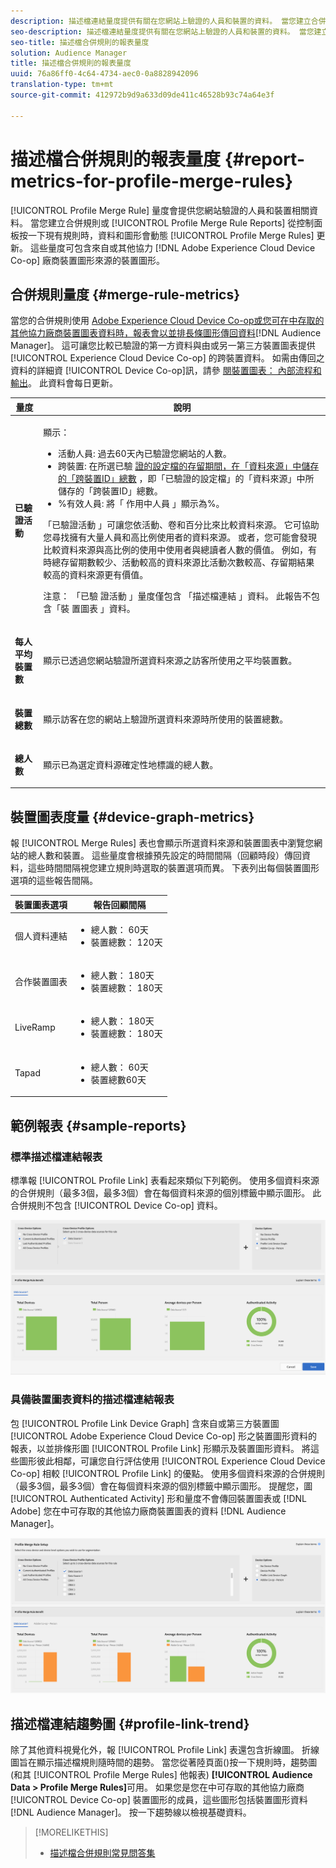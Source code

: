```yaml
---
description: 描述檔連結量度提供有關在您網站上驗證的人員和裝置的資料。 當您建立合併規則或從「描述檔合併規則」控制面板按一下現有規則時，「描述檔連結」中的資料和圖形會動態更新。 這些量度可包含來自Adobe Experience Cloud Device Co-op或其他第三方裝置圖形來源的裝置圖形。
seo-description: 描述檔連結量度提供有關在您網站上驗證的人員和裝置的資料。 當您建立合併規則或從「描述檔合併規則」控制面板按一下現有規則時，「描述檔連結」中的資料和圖形會動態更新。 這些量度可包含來自Adobe Experience Cloud Device Co-op或其他第三方裝置圖形來源的裝置圖形。
seo-title: 描述檔合併規則的報表量度
solution: Audience Manager
title: 描述檔合併規則的報表量度
uuid: 76a86ff0-4c64-4734-aec0-0a8828942096
translation-type: tm+mt
source-git-commit: 412972b9d9a633d09de411c46528b93c74a64e3f

---
```



# 描述檔合併規則的報表量度 {#report-metrics-for-profile-merge-rules}

[!UICONTROL Profile Merge Rule] 量度會提供您網站驗證的人員和裝置相關資料。 當您建立合併規則或 [!UICONTROL Profile Merge Rule Reports] 從控制面板按一下現有規則時，資料和圖形會動態 [!UICONTROL Profile Merge Rules] 更新。 這些量度可包含來自或其他協力 [!DNL Adobe Experience Cloud Device Co-op] 廠商裝置圖形來源的裝置圖形。

## 合併規則量度 {#merge-rule-metrics}

當您的合併規則使用 [Adobe Experience Cloud Device Co-op或您可在中存取的其他協力廠商裝置圖表資料時，報表會以並排長條圖形傳回資料](https://docs.adobe.com/content/help/en/device-co-op/using/about/overview.html)[!DNL Audience Manager]。 這可讓您比較已驗證的第一方資料與由或另一第三方裝置圖表提供 [!UICONTROL Experience Cloud Device Co-op] 的跨裝置資料。 如需由傳回之資料的詳細資 [!UICONTROL Device Co-op]訊，請參 [閱裝置圖表： 內部流程和輸出](https://docs.adobe.com/content/help/en/device-co-op/using/device-graph/device-graph-overview.html)。 此資料會每日更新。

<table id="table_A7FB2F9804F84AC8A6DD05C0E6EE7555"> 
 <thead> 
  <tr> 
   <th colname="col1" class="entry"> 量度 </th> 
   <th colname="col2" class="entry"> 說明 </th> 
  </tr> 
 </thead>
 <tbody> 
  <tr> 
   <td colname="col1"> <p> <b><span class="wintitle"> 已驗證活動</span></b> </p> </td> 
   <td colname="col2"> <p>顯示： </p> 
    <ul id="ul_7F7373919A4A49028EF4BF7B28D9F8E9"> 
     <li id="li_FE2F93C496D64ED8928B3E522C9585EA"> <span class="wintitle"> 活動人員</span>: 過去60天內已驗證您網站的人數。 </li> 
     <li id="li_60CFD26EE68B442683C0ED5FED1A79C8"> <span class="wintitle"> 跨裝置</span>: 在所選已驗 <a href="merge-rules-start.md#create-data-source"> 證的設定檔的存留期間，在「資料來源」中儲存的「跨裝置ID」總數</a><a href="https://docs.adobe.com/content/help/en/audience-manager/user-guide/features/data-sources/manage-datasources.html"></a><a href="merge-rule-definitions.md"></a> ，即「已驗證的設定檔」的「資料來源」中所儲存的「跨裝置ID」總數。 </li> 
     <li id="li_F2F07B6A326C4A18B79A0CF2C47D9677"> <span class="wintitle"> %有效人員</span>: 將「 <span class="wintitle"> 作用中人員</span> 」顯示為%。 </li> 
    </ul> <p> <span class="wintitle"> 「已驗證活動</span> 」可讓您依活動、卷和百分比來比較資料來源。 它可協助您尋找擁有大量人員和高比例使用者的資料來源。 或者，您可能會發現比較資料來源與高比例的使用中使用者與總讀者人數的價值。 例如，有時總存留期數較少、活動較高的資料來源比活動次數較高、存留期結果較高的資料來源更有價值。 </p> <p> <p>注意： 「已驗 <span class="wintitle"> 證活動</span> 」量度僅包含 <span class="wintitle"> 「描述檔連結</span> 」資料。 此報告不包含「裝 <span class="wintitle"> 置圖表</span> 」資料。 </p> </p> </td> 
  </tr> 
  <tr> 
   <td colname="col1"> <p> <b><span class="wintitle"> 每人平均裝置數</span></b> </p> </td> 
   <td colname="col2"> <p> 顯示已透過您網站驗證所選資料來源之訪客所使用之平均裝置數。 </p> </td> 
  </tr> 
  <tr> 
   <td colname="col1"> <p> <b><span class="wintitle"> 裝置總數</span></b> </p> </td> 
   <td colname="col2"> <p>顯示訪客在您的網站上驗證所選資料來源時所使用的裝置總數。 </p> </td> 
  </tr> 
  <tr> 
   <td colname="col1"> <p> <b><span class="wintitle"> 總人數</span></b> </p> </td> 
   <td colname="col2"> <p>顯示已為選定資料源確定性地標識的總人數。 </p> </td> 
  </tr> 
 </tbody> 
</table>

## 裝置圖表度量 {#device-graph-metrics}

報 [!UICONTROL Merge Rules] 表也會顯示所選資料來源和裝置圖表中瀏覽您網站的總人數和裝置。 這些量度會根據預先設定的時間間隔（回顧時段）傳回資料，這些時間間隔視您建立規則時選取的裝置選項而異。 下表列出每個裝置圖形選項的這些報告間隔。

<table id="table_038983EBC71F4A55BBCA99212AC5DEE6"> 
 <thead> 
  <tr> 
   <th colname="col1" class="entry"> 裝置圖表選項 </th> 
   <th colname="col2" class="entry"> 報告回顧間隔 </th> 
  </tr>
 </thead>
 <tbody> 
  <tr> 
   <td colname="col1"> <p><span class="wintitle"> 個人資料連結</span> </p> </td> 
   <td colname="col2"> <p> 
     <ul id="ul_B2FF2341573840549FFB96579F537082"> 
      <li id="li_B37323C2F2434F41B407500AC5C15447">總人數： 60天 </li> 
      <li id="li_08D911224A60418BBB3CFB4E70CE73D4">裝置總數： 120天 </li> 
     </ul> </p> </td> 
  </tr> 
  <tr> 
   <td colname="col1"> <p><span class="wintitle"> 合作裝置圖表</span> </p> </td> 
   <td colname="col2"> <p> 
     <ul id="ul_64AD1DD89DF64703B70B973A463BA020"> 
      <li id="li_D7D3A3871F434CBFA71BE8929EB41648">總人數： 180天 </li> 
      <li id="li_125D387986B2463EB310203CE5857EDA">裝置總數： 180天 </li> 
     </ul> </p> </td> 
  </tr> 
  <tr> 
   <td colname="col1"> <p><span class="wintitle"> LiveRamp</span> </p> </td> 
   <td colname="col2"> <p> 
     <ul id="ul_2772F3AD7E1440789B635794ECDE8DFB"> 
      <li id="li_1432363829D64615B1D349A3722D6268">總人數： 180天 </li> 
      <li id="li_D5C0E3CE92524B54BBD36C73A326292B">裝置總數： 180天 </li> 
     </ul> </p> </td> 
  </tr> 
  <tr> 
   <td colname="col1"> <p><span class="wintitle"> Tapad</span> </p> </td> 
   <td colname="col2"> <p> 
     <ul id="ul_274529DB58E6442E95C6AD89BECB1362"> 
      <li id="li_67102211A72A4E47AACFE5E369793C17">總人數： 60天 </li> 
      <li id="li_3E8F3DA6A7B5487895A626674DA363A5">裝置總數60天 </li> 
     </ul> </p> </td> 
  </tr> 
 </tbody> 
</table>

## 範例報表 {#sample-reports}

### 標準描述檔連結報表

標準報 [!UICONTROL Profile Link] 表看起來類似下列範例。 使用多個資料來源的合併規則（最多3個，最多3個）會在每個資料來源的個別標籤中顯示圖形。 此合併規則不包含 [!UICONTROL Device Co-op] 資料。

![](assets/profile-link-metrics.png)

### 具備裝置圖表資料的描述檔連結報表

包 [!UICONTROL Profile Link Device Graph] 含來自或第三方裝置圖 [!UICONTROL Adobe Experience Cloud Device Co-op] 形之裝置圖形資料的報表，以並排條形圖 [!UICONTROL Profile Link] 形顯示及裝置圖形資料。 將這些圖形彼此相鄰，可讓您自行評估使用 [!UICONTROL Experience Cloud Device Co-op] 相較 [!UICONTROL Profile Link] 的優點。 使用多個資料來源的合併規則（最多3個，最多3個）會在每個資料來源的個別標籤中顯示圖形。 提醒您，圖 [!UICONTROL Authenticated Activity] 形和量度不會傳回裝置圖表或 [!DNL Adobe] 您在中可存取的其他協力廠商裝置圖表的資料 [!DNL Audience Manager]。

![](assets/profile-link-graph.png)

## 描述檔連結趨勢圖 {#profile-link-trend}

除了其他資料視覺化外，報 [!UICONTROL Profile Link] 表還包含折線圖。 折線圖旨在顯示描述檔規則隨時間的趨勢。 當您從著陸頁面()按一下規則時，趨勢圖(和其 [!UICONTROL Profile Merge Rules] 他報表) **[!UICONTROL Audience Data > Profile Merge Rules]**&#x200B;可用。 如果您是您在中可存取的其他協力廠商 [!UICONTROL Device Co-op] 裝置圖形的成員，這些圖形包括裝置圖形資料 [!DNL Audience Manager]。 按一下趨勢線以檢視基礎資料。

>[!MORELIKETHIS]
>
>* [描述檔合併規則常見問答集](../../faq/faq-profile-merge.md)

